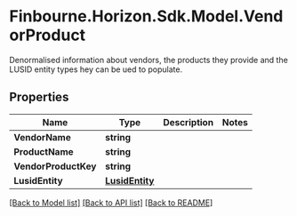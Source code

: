 # Finbourne.Horizon.Sdk.Model.VendorProduct
Denormalised information about vendors, the products they provide and the LUSID entity types hey can be ued to populate.

## Properties

Name | Type | Description | Notes
------------ | ------------- | ------------- | -------------
**VendorName** | **string** |  | 
**ProductName** | **string** |  | 
**VendorProductKey** | **string** |  | 
**LusidEntity** | [**LusidEntity**](LusidEntity.md) |  | 

[[Back to Model list]](../README.md#documentation-for-models) [[Back to API list]](../README.md#documentation-for-api-endpoints) [[Back to README]](../README.md)

